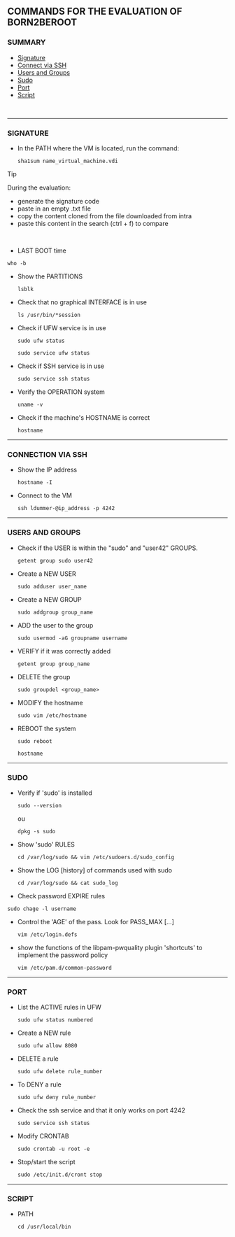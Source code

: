 ## COMMANDS FOR THE EVALUATION OF BORN2BEROOT

<!------------------- SUMMARY --------------->
### SUMMARY

- [Signature](#signature)<br>
- [Connect via SSH](#connection-via-ssh)<br>
- [Users and Groups](#users-and-groups)<br>
- [Sudo](#sudo)<br>
- [Port](#port)<br>
- [Script](#script)<br>
<!------------------- !end! SUMMARY --------------->
<!--------------------- SIGNATURE -----------><br>
___ 
### SIGNATURE

- In the PATH where the VM is located, run the command:
  ```
  sha1sum name_virtual_machine.vdi
  ```
>[!TIP]
>During the evaluation:
>- generate the signature code
>- paste in an empty .txt file
>- copy the content cloned from the file downloaded from intra
>- paste this content in the search (ctrl + f) to compare
>  

<br>
<!--------------------- !end! SIGNATURE ----------->
<!--------------------- INTRODUCTION ----------->

- LAST BOOT time
```
who -b
```

- Show the PARTITIONS
  ```
  lsblk
  ```

- Check that no graphical INTERFACE is in use
  ```
  ls /usr/bin/*session
  ```

- Check if UFW service is in use
  ```
  sudo ufw status
  ```
  
  ```
  sudo service ufw status
  ```

- Check if SSH service is in use
  ```
  sudo service ssh status
  ```

- Verify the OPERATION system
  ```
  uname -v
  ```

- Check if the machine's HOSTNAME is correct
  ```
  hostname
  ```

<!--------------------- !end! INTRODUCTION ----------->
<!--------------------- SSH, USER, GROUPS ----------->
___
### CONNECTION VIA SSH

- Show the IP address
  ```
  hostname -I
  ```
- Connect to the VM
  ```
  ssh ldummer-@ip_address -p 4242
  ```
___
### USERS AND GROUPS

- Check if the USER is within the "sudo" and "user42" GROUPS.
  ```
  getent group sudo user42
  ```

- Create a NEW USER
  ```
  sudo adduser user_name
  ```

- Create a NEW GROUP
  ```
  sudo addgroup group_name
  ```

- ADD the user to the group
  ```
  sudo usermod -aG groupname username
  ```

- VERIFY if it was correctly added
  ```
  getent group group_name
  ```
- DELETE the group
  ```
  sudo groupdel <group_name>
  ```

- MODIFY the hostname
  ```
  sudo vim /etc/hostname
  ```
  
<!--
  ```
  sudo nano /etc/hosts
  ```
  -->
- REBOOT the system
  ```
  sudo reboot
  ```

  ```
  hostname
  ```

<!--------------------- !end! SSH, USER, GROUPS ----------->
<!--------------------- SUDO ----------->
___
### SUDO

- Verify if 'sudo' is installed
  ```
  sudo --version
  ```
  ou
  ```
  dpkg -s sudo
  ```

- Show 'sudo' RULES
  ```
  cd /var/log/sudo && vim /etc/sudoers.d/sudo_config
  ```

- Show the LOG [history] of commands used with sudo
  ```
  cd /var/log/sudo && cat sudo_log
  ```

- Check password EXPIRE rules
```
sudo chage -l username
```
- Control the 'AGE' of the pass. Look for PASS_MAX [...]
  ```
  vim /etc/login.defs
  ```
  
- show the functions of the libpam-pwquality plugin
   'shortcuts' to implement the password policy
  ```
  vim /etc/pam.d/common-password
  ```

<!--------------------- !end! SUDO ----------->
<!--------------------- PORT ----------->
___
### PORT

- List the ACTIVE rules in UFW
  ```
  sudo ufw status numbered
  ```

- Create a NEW rule
  ```
  sudo ufw allow 8080
  ```

- DELETE a rule
  ```
  sudo ufw delete rule_number
  ```
- To DENY a rule
  ```
  sudo ufw deny rule_number
  ```

- Check the ssh service and that it only works on port 4242
  ```
  sudo service ssh status
  ```

- Modify CRONTAB
  ```
  sudo crontab -u root -e
  ```

- Stop/start the script
  ```
  sudo /etc/init.d/cront stop
  ```
<!--------------------- !end! PORT ----------->
<!---------------------- SCRIPTS ------------->
___
### SCRIPT

- PATH
  ```
  cd /usr/local/bin
  ```

<!---------------------- !end!SCRIPTS ------------->

  


